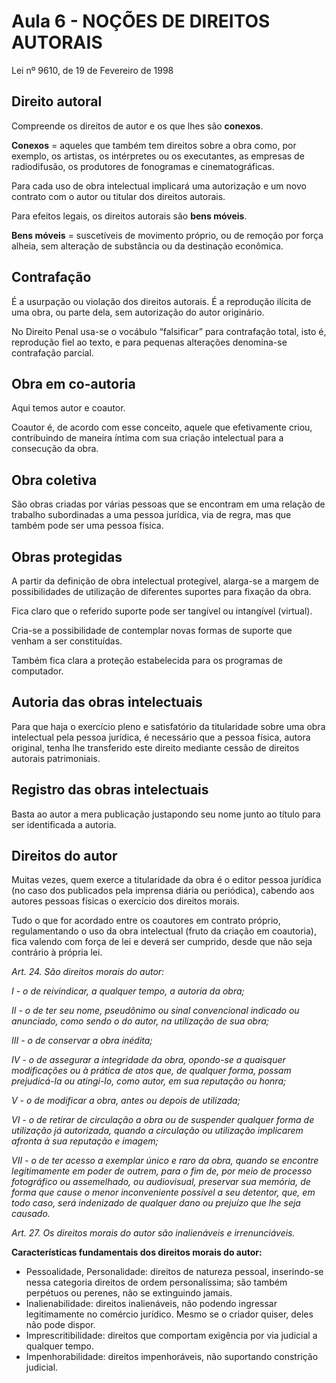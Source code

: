 # Aula 6 - NOÇÕES DE DIREITOS AUTORAIS
Lei nº 9610, de 19 de Fevereiro de 1998

## Direito autoral
Compreende os direitos de autor e os que lhes são **conexos**. 

**Conexos** = aqueles que também tem direitos sobre a obra como, por exemplo, os artistas, os intérpretes ou os executantes, as empresas de radiodifusão, os produtores de fonogramas e cinematográficas. 

Para cada uso de obra intelectual implicará uma autorização e um novo contrato com o autor ou titular dos direitos autorais. 

Para efeitos legais, os direitos autorais são **bens móveis**. 

**Bens móveis** = suscetíveis de movimento próprio, ou de remoção por força alheia, sem alteração de substância ou da destinação econômica. 

## Contrafação 

É a usurpação ou violação dos direitos autorais. 
É a reprodução ilícita de uma obra, ou parte dela, sem autorização do autor originário. 

No Direito Penal usa-se o vocábulo “falsificar” para contrafação total, isto é, reprodução fiel ao texto, e para pequenas alterações denomina-se contrafação parcial. 

## Obra em co-autoria 

Aqui temos autor e coautor.

Coautor é, de acordo com esse conceito, aquele que efetivamente criou, contribuindo de maneira íntima com sua criação intelectual para a consecução da obra. 

## Obra coletiva 

São obras criadas por várias pessoas que se encontram em uma relação de trabalho subordinadas a uma pessoa jurídica, via de regra, mas que também pode ser uma pessoa física. 

## Obras protegidas 

A partir da definição de obra intelectual protegível, alarga-se a margem de possibilidades de utilização de diferentes suportes para fixação da obra. 

Fica claro que o referido suporte pode ser tangível ou intangível (virtual). 

Cria-se a possibilidade de contemplar novas formas de suporte que venham a ser constituídas. 

Também fica clara a proteção estabelecida para os programas de computador. 

## Autoria das obras intelectuais 

Para que haja o exercício pleno e satisfatório da titularidade sobre uma obra intelectual pela pessoa jurídica, é necessário que a pessoa física, autora original, tenha lhe transferido este direito mediante cessão de direitos autorais patrimoniais. 

## Registro das obras intelectuais 

Basta ao autor a mera publicação justapondo seu nome junto ao título para ser identificada a autoria. 

## Direitos do autor 

Muitas vezes, quem exerce a titularidade da obra é o editor pessoa jurídica (no caso dos publicados pela imprensa diária ou periódica), cabendo aos autores pessoas físicas o exercício dos direitos morais.  

Tudo o que for acordado entre os coautores em contrato próprio, regulamentando o uso da obra intelectual (fruto da criação em coautoria), fica valendo com força de lei e deverá ser cumprido, desde que não seja contrário à própria lei. 

<em>Art. 24. São direitos morais do autor:

  I - o de reivindicar, a qualquer tempo, a autoria da obra; 

  II - o de ter seu nome, pseudônimo ou sinal convencional indicado ou anunciado, como sendo o do autor, na utilização de sua obra; 

  III - o de conservar a obra inédita; 

  IV - o de assegurar a integridade da obra, opondo-se a quaisquer modificações ou à prática de atos que, de qualquer forma, possam prejudicá-la ou atingi-lo, como autor, em sua reputação ou honra; 

  V - o de modificar a obra, antes ou depois de utilizada; 

  VI - o de retirar de circulação a obra ou de suspender qualquer forma de utilização já autorizada, quando a circulação ou utilização implicarem afronta à sua reputação e imagem; 

  VII - o de ter acesso a exemplar único e raro da obra, quando se encontre legitimamente em poder de outrem, para o fim de, por meio de processo fotográfico ou assemelhado, ou audiovisual, preservar sua memória, de forma que cause o menor inconveniente possível a seu detentor, que, em todo caso, será indenizado de qualquer dano ou prejuízo que lhe seja causado. 

Art. 27. Os direitos morais do autor são inalienáveis e irrenunciáveis.
</em>

**Características fundamentais dos direitos morais do autor:**
- Pessoalidade, Personalidade: direitos de natureza pessoal, inserindo-se nessa categoria direitos de ordem personalíssima; são também perpétuos ou perenes, não se extinguindo jamais. 
- Inalienabilidade: direitos inalienáveis, não podendo ingressar legitimamente no comércio jurídico. Mesmo se o criador quiser, deles não pode dispor. 
- Imprescritibilidade: direitos que comportam exigência por via judicial a qualquer tempo.
- Impenhorabilidade: direitos impenhoráveis, não suportando constrição judicial.
